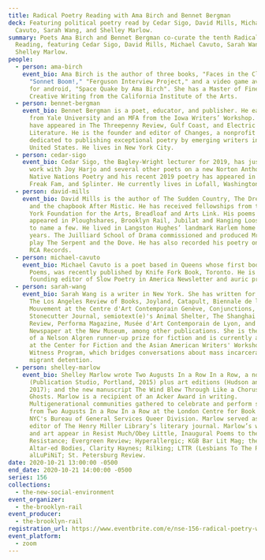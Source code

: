 ```yaml
---
title: Radical Poetry Reading with Ama Birch and Bennet Bergman
deck: Featuring political poetry read by Cedar Sigo, David Mills, Michael
  Cavuto, Sarah Wang, and Shelley Marlow.
summary: Poets Ama Birch and Bennet Bergman co-curate the tenth Radical Poetry
  Reading, featuring Cedar Sigo, David Mills, Michael Cavuto, Sarah Wang, and
  Shelley Marlow.
people:
  - person: ama-birch
    event_bio: Ama Birch is the author of three books, "Faces in the Clouds,"
      "Sonnet Boom!," "Ferguson Interview Project," and a video game available
      for android, "Space Quake by Ama Birch". She has a Master of Fine Arts in
      Creative Writing from the California Institute of the Arts.
  - person: bennet-bergman
    event_bio: Bennet Bergman is a poet, educator, and publisher. He earned a BA
      from Yale University and an MFA from the Iowa Writers’ Workshop. His poems
      have appeared in The Threepenny Review, Gulf Coast, and Electric
      Literature. He is the founder and editor of Changes, a nonprofit press
      dedicated to publishing exceptional poetry by emerging writers in the
      United States. He lives in New York City.
  - person: cedar-sigo
    event_bio: Cedar Sigo, the Bagley-Wright lecturer for 2019, has just completed
      work with Joy Harjo and several other poets on a new Norton Anthology of
      Native Nations Poetry and his recent 2019 poetry has appeared in Harper’s,
      Freak Fam, and Splinter. He currently lives in Lofall, Washington.
  - person: david-mills
    event_bio: David Mills is the author of The Sudden Country, The Dream Detective
      and the chapbook After Mistic. He has received fellowships from the New
      York Foundation for the Arts, Breadloaf and Arts Link. His poems have
      appeared in Ploughshares, Brooklyn Rail, Jubilat and Hanging Loose Press
      to name a few. He lived in Langston Hughes’ landmark Harlem home for three
      years. The Juilliard School of Drama commissioned and produced Mr. Mills’
      play The Serpent and the Dove. He has also recorded his poetry on ESPN and
      RCA Records.
  - person: michael-cavuto
    event_bio: Michael Cavuto is a poet based in Queens whose first book, Country
      Poems, was recently published by Knife Fork Book, Toronto. He is a
      founding editor of Slow Poetry in America Newsletter and auric press.
  - person: sarah-wang
    event_bio: Sarah Wang is a writer in New York. She has written for BOMB, n+1,
      The Los Angeles Review of Books, Joyland, Catapult, Biennale de l'Image en
      Mouvement at the Centre d'Art Contemporain Genève, Conjunctions,
      Stonecutter Journal, semiotext(e)'s Animal Shelter, The Shanghai Literary
      Review, Performa Magazine, Musée d'Art Contemporain de Lyon, and The Last
      Newspaper at the New Museum, among other publications. She is the winner
      of a Nelson Algren runner-up prize for fiction and is currently a fellow
      at the Center for Fiction and the Asian American Writers' Workshop's
      Witness Program, which bridges conversations about mass incarceration and
      migrant detention.
  - person: shelley-marlow
    event_bio: Shelley Marlow wrote Two Augusts In a Row In a Row, a novel
      (Publication Studio, Portland, 2015) plus art editions (Hudson and London,
      2017); and the new manuscript The Wind Blew Through Like a Chorus of
      Ghosts. Marlow is a recipient of an Acker Award in writing.
      Multigenerational communities gathered to celebrate and perform scenes
      from Two Augusts In a Row In a Row at the London Centre for Book Arts and
      NYC's Bureau of General Services Queer Division. Marlow served as prose
      editor of The Henry Miller Library’s literary journal. Marlow’s writing
      and art appear in Resist Much/Obey Little, Inaugural Poems to the
      Resistance; Evergreen Review; Hyperallergic; KGB Bar Lit Mag; the Rail;
      Altar-ed Bodies, Clarity Haynes; Rilking; LTTR (Lesbians To The Rescue);
      alLuPiNiT; St. Petersburg Review.
date: 2020-10-21 13:00:00 -0500
end_date: 2020-10-21 14:00:00 -0500
series: 156
collections:
  - the-new-social-environment
event_organizer:
  - the-brooklyn-rail
event_producer:
  - the-brooklyn-rail
registration_url: https://www.eventbrite.com/e/nse-156-radical-poetry-with-ama-birch-and-bennet-bergman-tickets-125620407019
event_platform:
  - zoom
---
```

